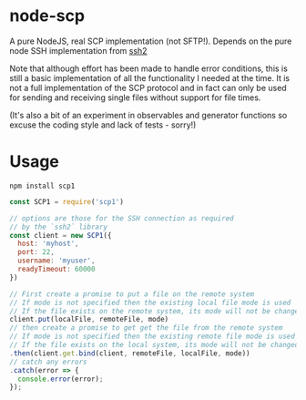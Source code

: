 # node-scp

A pure NodeJS, real SCP implementation (not SFTP!).
Depends on the pure node SSH implementation from [ssh2](https://www.npmjs.com/package/ssh2)

Note that although effort has been made to handle error conditions, this is still a basic implementation of all the functionality I needed at the time. It is not a full implementation of the SCP protocol and in fact can only be used for sending and receiving single files without support for file times.

(It's also a bit of an experiment in observables and generator functions so excuse the coding style and lack of tests - sorry!)

# Usage

```
npm install scp1
```

```javascript
const SCP1 = require('scp1')

// options are those for the SSH connection as required
// by the `ssh2` library
const client = new SCP1({
  host: 'myhost',
  port: 22,
  username: 'myuser',
  readyTimeout: 60000
})

// First create a promise to put a file on the remote system
// If mode is not specified then the existing local file mode is used
// If the file exists on the remote system, its mode will not be changed
client.put(localFile, remoteFile, mode)
// then create a promise to get get the file from the remote system
// If mode is not specified then the existing remote file mode is used
// If the file exists on the local system, its mode will not be changed
.then(client.get.bind(client, remoteFile, localFile, mode))
// catch any errors
.catch(error => {
  console.error(error);
});
```
